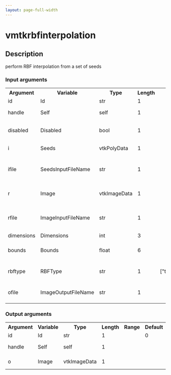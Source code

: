 ```yaml
---
layout: page-full-width
---
```

<h1>vmtkrbfinterpolation</h1>
<h2>Description</h2>
perform RBF interpolation from a set of seeds
<h3>Input arguments</h3>
<table class="vmtkscripts">
<tr>
<th>Argument</th><th>Variable</th><th>Type</th><th>Length</th><th>Range</th><th>Default</th><th>Description</th>
</tr>
<tr><td>id</td><td>Id</td><td>str</td><td>1</td><td></td><td>0</td><td>script id</td>
</tr>
<tr><td>handle</td><td>Self</td><td>self</td><td>1</td><td></td><td></td><td>handle to self</td>
</tr>
<tr><td>disabled</td><td>Disabled</td><td>bool</td><td>1</td><td></td><td>0</td><td>disable execution and piping</td>
</tr>
<tr><td>i</td><td>Seeds</td><td>vtkPolyData</td><td>1</td><td></td><td></td><td>the input seeds</td>
</tr>
<tr><td>ifile</td><td>SeedsInputFileName</td><td>str</td><td>1</td><td></td><td></td><td>filename for the default Seeds reader</td>
</tr>
<tr><td>r</td><td>Image</td><td>vtkImageData</td><td>1</td><td></td><td></td><td>the reference image</td>
</tr>
<tr><td>rfile</td><td>ImageInputFileName</td><td>str</td><td>1</td><td></td><td></td><td>filename for the default Image reader</td>
</tr>
<tr><td>dimensions</td><td>Dimensions</td><td>int</td><td>3</td><td></td><td>[0, 0, 0]</td><td></td>
</tr>
<tr><td>bounds</td><td>Bounds</td><td>float</td><td>6</td><td></td><td>[0.0, 1.0, 0.0, 1.0, 0.0, 1.0]</td><td></td>
</tr>
<tr><td>rbftype</td><td>RBFType</td><td>str</td><td>1</td><td>["thinplatespline","biharmonic","triharmonic"]</td><td>biharmonic</td><td>the type of RBF interpolation</td>
</tr>
<tr><td>ofile</td><td>ImageOutputFileName</td><td>str</td><td>1</td><td></td><td></td><td>filename for the default Image writer</td>
</tr>
</table><h3>Output arguments</h3>
<table class="vmtkscripts">
<tr>
<th>Argument</th><th>Variable</th><th>Type</th><th>Length</th><th>Range</th><th>Default</th><th>Description</th>
</tr>
<tr><td>id</td><td>Id</td><td>str</td><td>1</td><td></td><td>0</td><td>script id</td>
</tr>
<tr><td>handle</td><td>Self</td><td>self</td><td>1</td><td></td><td></td><td>handle to self</td>
</tr>
<tr><td>o</td><td>Image</td><td>vtkImageData</td><td>1</td><td></td><td></td><td>the output image</td>
</tr>
</table>
